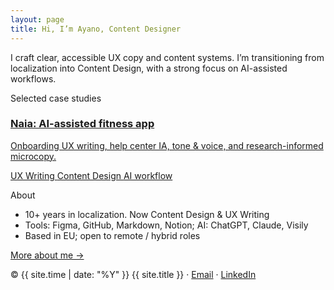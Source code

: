 ```yaml
---
layout: page
title: Hi, I’m Ayano, Content Designer
---
```


<link rel="stylesheet" href="/style.css">

<main>
  <p>I craft clear, accessible UX copy and content systems. I’m transitioning from localization into Content Design, with a strong focus on AI-assisted workflows.</p>

  Selected case studies
  <div class="grid cards">
    <a class="card" href="/projects/naia/">
      <h3>Naia: AI-assisted fitness app</h3>
      <p>Onboarding UX writing, help center IA, tone & voice, and research-informed microcopy.</p>
      <span class="badge">UX Writing</span> <span class="badge">Content Design</span> <span class="badge">AI workflow</span>
    </a>
  </div>

  About
  - 10+ years in localization. Now Content Design & UX Writing  
  - Tools: Figma, GitHub, Markdown, Notion; AI: ChatGPT, Claude, Visily  
  - Based in EU; open to remote / hybrid roles

  [More about me →](/about/)
</main>

<footer>
  © {{ site.time | date: "%Y" }} {{ site.title }} · <a href="mailto:ayanoyokoyama@yahoo.com">Email</a> · <a href="https://www.linkedin.com/in/ayanoyokoyama">LinkedIn</a>
</footer>
